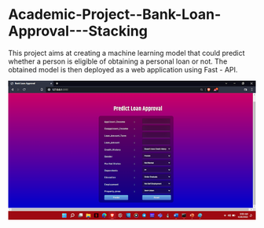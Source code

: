 # Academic-Project--Bank-Loan-Approval---Stacking
This project aims at creating a machine learning model that could predict whether a person is eligible of obtaining a personal loan or not.
The obtained model is then deployed as a web application using Fast - API.

![Alt Text](./pics/p1.png)

